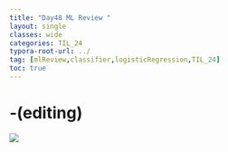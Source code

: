 ```yaml
---
title: "Day48 ML Review "
layout: single
classes: wide
categories: TIL_24
typora-root-url: ../
tag: [mlReview,classifier,logisticRegression,TIL_24]
toc: true 
---
```


# -(editing)

<img src="/blog/images/2024-08-07-TIL24_Day48/F6EB4DB5-A21F-4352-AF12-57B2710381F1_1_102_o.jpeg">

<br><br>

